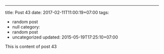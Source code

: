 ---
title: Post 43
date: 2017-02-11T11:00:19+07:00
tags:
  - random post
  - null
category:
  - random post
  - uncategorized
updated: 2015-05-19T17:25:10+07:00

This is content of post 43